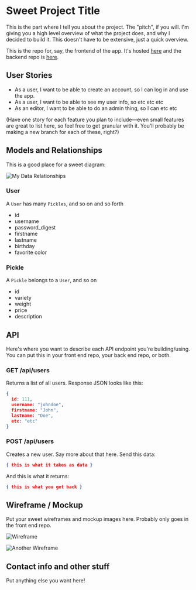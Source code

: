 # Sweet Project Title

This is the part where I tell you about the project. The "pitch", if you will. I'm giving you a high level overview of what the project does, and why I decided to build it. This doesn't have to be extensive, just a quick overview.

This is the repo for, say, the frontend of the app. It's hosted [here](http://some.hosting.service/myapp) and the backend repo is [here](http://github.com/itsame/myapp-backend).

## User Stories

* As a user, I want to be able to create an account, so I can log in and use the app.
* As a user, I want to be able to see my user info, so etc etc etc
* As an editor, I want to be able to do an admin thing, so I can etc etc

(Have one story for each feature you plan to include—even small features are great to list here, so feel free to get granular with it. You'll probably be making a new branch for each of these, right?)

## Models and Relationships

This is a good place for a sweet diagram:

![My Data Relationships](https://support.bizzdesign.com/download/attachments/39814141/worddav928fdea0a6b423e337e8814628445af4.png)

### User

A `User` has many `Pickles`, and so on and so forth

* id
* username
* password_digest
* firstname
* lastname
* birthday
* favorite color

### Pickle

A `Pickle` belongs to a `User`, and so on 

* id
* variety
* weight
* price
* description

## API

Here's where you want to describe each API endpoint you're building/using. You can put this in your front end repo, your back end repo, or both.

### GET /api/users

Returns a list of all users. Response JSON looks like this:

```json
{ 
  id: 111,
  username: "johndoe",
  firstname: "John",
  lastname: "Doe",
  etc: "etc"
}
```

### POST /api/users

Creates a new user. Say more about that here. Send this data:

```json
{ this is what it takes as data }
```

And this is what it returns:

```json
{ this is what you get back }
```

## Wireframe / Mockup

Put your sweet wireframes and mockup images here. Probably only goes in the front end repo.

![Wireframe](https://i2.wp.com/d1dlalugb0z2hd.cloudfront.net/handbooks/agile-handbook/wireframe/01-youtube-wireframe-example.png?resize=800%2C528&ssl=1)

![Another Wireframe](https://dpbnri2zg3lc2.cloudfront.net/en/wp-content/uploads/old-blog-uploads/versions/samuel-student-wireframe---x----972-715x---.png)

## Contact info and other stuff

Put anything else you want here!